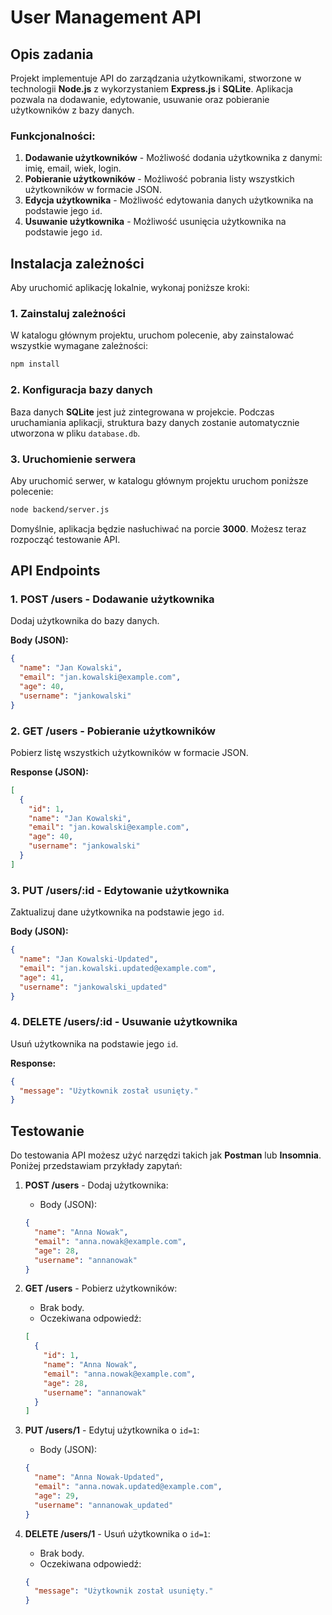 # User Management API

## Opis zadania

Projekt implementuje API do zarządzania użytkownikami, stworzone w technologii **Node.js** z wykorzystaniem **Express.js** i **SQLite**. Aplikacja pozwala na dodawanie, edytowanie, usuwanie oraz pobieranie użytkowników z bazy danych.

### Funkcjonalności:

1. **Dodawanie użytkowników** - Możliwość dodania użytkownika z danymi: imię, email, wiek, login.
2. **Pobieranie użytkowników** - Możliwość pobrania listy wszystkich użytkowników w formacie JSON.
3. **Edycja użytkownika** - Możliwość edytowania danych użytkownika na podstawie jego `id`.
4. **Usuwanie użytkownika** - Możliwość usunięcia użytkownika na podstawie jego `id`.

## Instalacja zależności

Aby uruchomić aplikację lokalnie, wykonaj poniższe kroki:

### 1. Zainstaluj zależności

W katalogu głównym projektu, uruchom polecenie, aby zainstalować wszystkie wymagane zależności:

```bash
npm install
```

### 2. Konfiguracja bazy danych

Baza danych **SQLite** jest już zintegrowana w projekcie. Podczas uruchamiania aplikacji, struktura bazy danych zostanie automatycznie utworzona w pliku `database.db`.

### 3. Uruchomienie serwera

Aby uruchomić serwer, w katalogu głównym projektu uruchom poniższe polecenie:

```bash
node backend/server.js
```

Domyślnie, aplikacja będzie nasłuchiwać na porcie **3000**. Możesz teraz rozpocząć testowanie API.

## API Endpoints

### 1. **POST /users** - Dodawanie użytkownika

Dodaj użytkownika do bazy danych.

**Body (JSON):**

```json
{
  "name": "Jan Kowalski",
  "email": "jan.kowalski@example.com",
  "age": 40,
  "username": "jankowalski"
}
```

### 2. **GET /users** - Pobieranie użytkowników

Pobierz listę wszystkich użytkowników w formacie JSON.

**Response (JSON):**

```json
[
  {
    "id": 1,
    "name": "Jan Kowalski",
    "email": "jan.kowalski@example.com",
    "age": 40,
    "username": "jankowalski"
  }
]
```

### 3. **PUT /users/:id** - Edytowanie użytkownika

Zaktualizuj dane użytkownika na podstawie jego `id`.

**Body (JSON):**

```json
{
  "name": "Jan Kowalski-Updated",
  "email": "jan.kowalski.updated@example.com",
  "age": 41,
  "username": "jankowalski_updated"
}
```

### 4. **DELETE /users/:id** - Usuwanie użytkownika

Usuń użytkownika na podstawie jego `id`.

**Response:**

```json
{
  "message": "Użytkownik został usunięty."
}
```

## Testowanie

Do testowania API możesz użyć narzędzi takich jak **Postman** lub **Insomnia**. Poniżej przedstawiam przykłady zapytań:

1. **POST /users** - Dodaj użytkownika:

   - Body (JSON):

   ```json
   {
     "name": "Anna Nowak",
     "email": "anna.nowak@example.com",
     "age": 28,
     "username": "annanowak"
   }
   ```

2. **GET /users** - Pobierz użytkowników:

   - Brak body.
   - Oczekiwana odpowiedź:

   ```json
   [
     {
       "id": 1,
       "name": "Anna Nowak",
       "email": "anna.nowak@example.com",
       "age": 28,
       "username": "annanowak"
     }
   ]
   ```

3. **PUT /users/1** - Edytuj użytkownika o `id=1`:

   - Body (JSON):

   ```json
   {
     "name": "Anna Nowak-Updated",
     "email": "anna.nowak.updated@example.com",
     "age": 29,
     "username": "annanowak_updated"
   }
   ```

4. **DELETE /users/1** - Usuń użytkownika o `id=1`:
   - Brak body.
   - Oczekiwana odpowiedź:
   ```json
   {
     "message": "Użytkownik został usunięty."
   }
   ```

